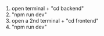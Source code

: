 1) open terminal + "cd backend"
2) "npm run dev"
3) open a 2nd terminal + "cd frontend"
4) "npm run dev"